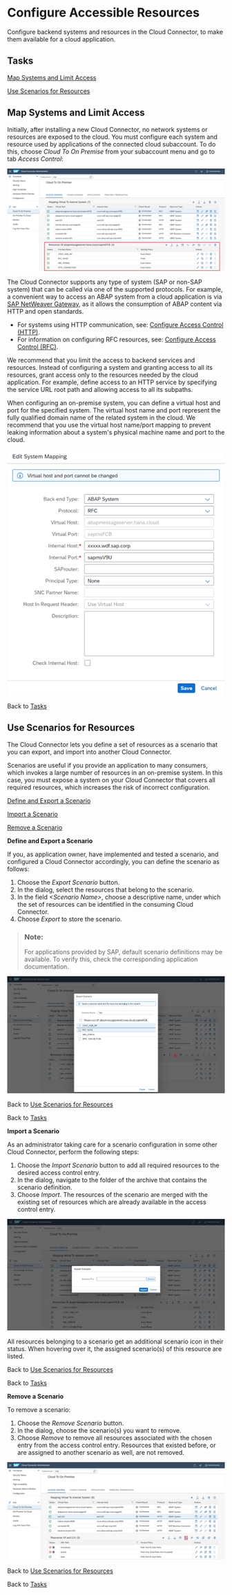 <!-- loio3b12086100b344d39a2ff0c9410e66c6 -->

# Configure Accessible Resources

Configure backend systems and resources in the Cloud Connector, to make them available for a cloud application.



<a name="loio3b12086100b344d39a2ff0c9410e66c6__tasks"/>

## Tasks

[Map Systems and Limit Access](configure-accessible-resources-3b12086.md#loio3b12086100b344d39a2ff0c9410e66c6__map)

[Use Scenarios for Resources](configure-accessible-resources-3b12086.md#loio3b12086100b344d39a2ff0c9410e66c6__scenarios)



<a name="loio3b12086100b344d39a2ff0c9410e66c6__map"/>

## Map Systems and Limit Access

Initially, after installing a new Cloud Connector, no network systems or resources are exposed to the cloud. You must configure each system and resource used by applications of the connected cloud subaccount. To do this, choose *Cloud To On Premise* from your subaccount menu and go to tab *Access Control*:

![](images/SCC_Configuring_Accessible_Resources_-_List_cd562f2.png)

The Cloud Connector supports any type of system \(SAP or non-SAP system\) that can be called via one of the supported protocols. For example, a convenient way to access an ABAP system from a cloud application is via [SAP NetWeaver Gateway](http://help.sap.com/nwgateway), as it allows the consumption of ABAP content via HTTP and open standards.

-   For systems using HTTP communication, see: [Configure Access Control \(HTTP\)](configure-access-control-http-e7d4927.md).
-   For information on configuring RFC resources, see: [Configure Access Control \(RFC\)](configure-access-control-rfc-ca58689.md).

We recommend that you limit the access to backend services and resources. Instead of configuring a system and granting access to all its resources, grant access only to the resources needed by the cloud application. For example, define access to an HTTP service by specifying the service URL root path and allowing access to all its subpaths.

When configuring an on-premise system, you can define a virtual host and port for the specified system. The virtual host name and port represent the fully qualified domain name of the related system in the cloud. We recommend that you use the virtual host name/port mapping to prevent leaking information about a system's physical machine name and port to the cloud.

![](images/SCC_Configuring_Accessible_Resources_-_Edit_44c68df.png)

Back to [Tasks](configure-accessible-resources-3b12086.md#loio3b12086100b344d39a2ff0c9410e66c6__tasks)



<a name="loio3b12086100b344d39a2ff0c9410e66c6__scenarios"/>

## Use Scenarios for Resources

The Cloud Connector lets you define a set of resources as a scenario that you can export, and import into another Cloud Connector.

Scenarios are useful if you provide an application to many consumers, which invokes a large number of resources in an on-premise system. In this case, you must expose a system on your Cloud Connector that covers all required resources, which increases the risk of incorrect configuration.

[Define and Export a Scenario](configure-accessible-resources-3b12086.md#loio3b12086100b344d39a2ff0c9410e66c6__export)

[Import a Scenario](configure-accessible-resources-3b12086.md#loio3b12086100b344d39a2ff0c9410e66c6__import)

[Remove a Scenario](configure-accessible-resources-3b12086.md#loio3b12086100b344d39a2ff0c9410e66c6__remove)

**Define and Export a Scenario**

If you, as application owner, have implemented and tested a scenario, and configured a Cloud Connector accordingly, you can define the scenario as follows:

1.  Choose the *Export Scenario* button.
2.  In the dialog, select the resources that belong to the scenario.
3.  In the field *<Scenario Name\>*, choose a descriptive name, under which the set of resources can be identified in the consuming Cloud Connector.
4.  Choose *Export* to store the scenario.

> ### Note:  
> For applications provided by SAP, default scenario definitions may be available. To verify this, check the corresponding application documentation.

![](images/SCC_Configuring_Accessible_Resources-_Scenario_Export_e6eed29.png)

Back to [Use Scenarios for Resources](configure-accessible-resources-3b12086.md#loio3b12086100b344d39a2ff0c9410e66c6__scenarios)

Back to [Tasks](configure-accessible-resources-3b12086.md#loio3b12086100b344d39a2ff0c9410e66c6__tasks)

**Import a Scenario**

As an administrator taking care for a scenario configuration in some other Cloud Connector, perform the following steps:

1.  Choose the *Import Scenario* button to add all required resources to the desired access control entry.
2.  In the dialog, navigate to the folder of the archive that contains the scenario definition.
3.  Choose *Import*. The resources of the scenario are merged with the existing set of resources which are already available in the access control entry.

![](images/SCC_Configuring_Accessible_Resources-_Scenario_Import_7e13093.png)

All resources belonging to a scenario get an additional scenario icon in their status. When hovering over it, the assigned scenario\(s\) of this resource are listed.

Back to [Use Scenarios for Resources](configure-accessible-resources-3b12086.md#loio3b12086100b344d39a2ff0c9410e66c6__scenarios)

Back to [Tasks](configure-accessible-resources-3b12086.md#loio3b12086100b344d39a2ff0c9410e66c6__tasks)

**Remove a Scenario**

To remove a scenario:

1.  Choose the *Remove Scenario* button.
2.  In the dialog, choose the scenario\(s\) you want to remove.
3.  Choose *Remove* to remove all resources associated with the chosen entry from the access control entry. Resources that existed before, or are assigned to another scenario as well, are not removed.

![](images/SCC_Configuring_Accessible_Resources-_Scenario_Remove_45f5cd4.png)

Back to [Use Scenarios for Resources](configure-accessible-resources-3b12086.md#loio3b12086100b344d39a2ff0c9410e66c6__scenarios)

Back to [Tasks](configure-accessible-resources-3b12086.md#loio3b12086100b344d39a2ff0c9410e66c6__tasks)

